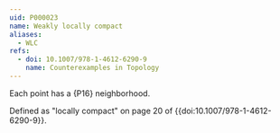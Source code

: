 ```yaml
---
uid: P000023
name: Weakly locally compact
aliases:
  - WLC
refs:
  - doi: 10.1007/978-1-4612-6290-9
    name: Counterexamples in Topology
---
```


Each point has a {P16} neighborhood.

Defined as "locally compact" on page 20 of {{doi:10.1007/978-1-4612-6290-9}}.
